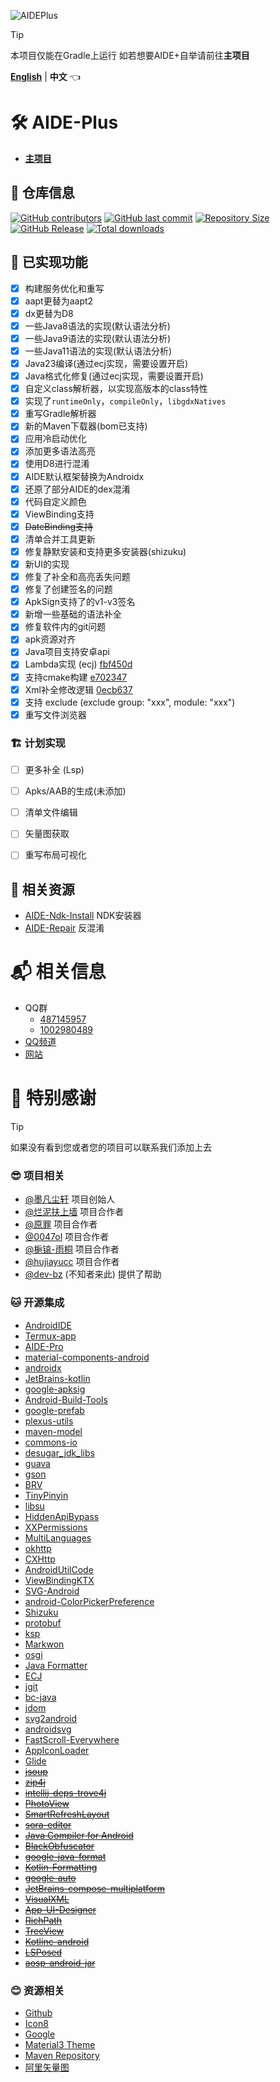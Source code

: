 ![AIDEPlus](https://socialify.git.ci/AndroidIDE-CN/AIDE-Plus/image?description=1&font=KoHo&forks=1&issues=1&logo=https%3A%2F%2Fraw.githubusercontent.com%2FAndroidIDE-CN%2FAIDE-Plus%2Frefs%2Fheads%2F2.3%2F.idea%2Ficon.svg&name=1&owner=1&pattern=Circuit+Board&pulls=1&stargazers=1&theme=Auto)

> [!TIP]
> 本项目仅能在Gradle上运行
> 如若想要AIDE+自举请前往**主项目**

[**English**](README.md)  |
**中文** 👈

# 🛠️ AIDE-Plus

- [**主项目**](https://github.com/AndroidIDE-CN/AIDE-Plus)

## 🪪 仓库信息
[![GitHub contributors](https://img.shields.io/github/contributors/AndroidIDE-CN/AIDE-Plus)](https://github.com/AndroidIDE-CN/AIDE-Plus/graphs/contributors)
[![GitHub last commit](https://img.shields.io/github/last-commit/AndroidIDE-CN/AIDE-Plus)](https://github.com/AndroidIDE-CN/AIDE-Plus/commits/)
[![Repository Size](https://img.shields.io/github/repo-size/AndroidIDE-CN/AIDE-Plus)](https://github.com/AndroidIDE-CN/AIDE-Plus)
[![GitHub Release](https://img.shields.io/github/v/release/AndroidIDE-CN/AIDE-Plus)](https://github.com/AndroidIDE-CN/AIDE-Plus/releases)
[![Total downloads](https://img.shields.io/github/downloads/AndroidIDE-CN/AIDE-Plus/total)](https://github.com/AndroidIDE-CN/AIDE-Plus/releases)

## 📝 已实现功能
- [x] 构建服务优化和重写
- [x] aapt更替为aapt2
- [x] dx更替为D8
- [x] 一些Java8语法的实现(默认语法分析)
- [x] 一些Java9语法的实现(默认语法分析)
- [x] 一些Java11语法的实现(默认语法分析)
- [x] Java23编译(通过ecj实现，需要设置开启)
- [x] Java格式化修复(通过ecj实现，需要设置开启)
- [x] 自定义class解析器，以实现高版本的class特性
- [x] 实现了`runtimeOnly`，`compileOnly`，`libgdxNatives`
- [x] 重写Gradle解析器
- [x] 新的Maven下载器(bom已支持)
- [x] 应用冷启动优化
- [x] 添加更多语法高亮
- [x] 使用D8进行混淆
- [x] AIDE默认框架替换为Androidx
- [x] 还原了部分AIDE的dex混淆
- [x] 代码自定义颜色
- [x] ViewBinding支持
- [x] ~~DateBinding支持~~
- [x] 清单合并工具更新
- [x] 修复静默安装和支持更多安装器(shizuku)
- [x] 新UI的实现
- [x] 修复了补全和高亮丢失问题
- [x] 修复了创建签名的问题
- [x] ApkSign支持了的v1-v3签名
- [x] 新增一些基础的语法补全
- [x] 修复软件内的git问题
- [x] apk资源对齐
- [x] Java项目支持安卓api
- [x] Lambda实现 (ecj) [fbf450d](https://github.com/AndroidIDE-CN/AIDE-Plus/commit/fbf450dba15ccaf51a7a6dd77db300d50551e98b)
- [x] 支持cmake构建 [e702347](https://github.com/AndroidIDE-CN/AIDE-Plus/commit/e702347df0c10b718df5aeb4798402802334e310)
- [x] Xml补全修改逻辑 [0ecb637](https://github.com/AndroidIDE-CN/AIDE-Plus/commit/f7960418b9326231d55726514f10385396e9e8b6)
- [x] 支持 exclude (exclude group: "xxx", module: "xxx")
- [x] 重写文件浏览器

### 🏗️ 计划实现
- [ ] 更多补全 (Lsp)
- [ ] Apks/AAB的生成(未添加)
- [ ] 清单文件编辑
- [ ] 矢量图获取
- [ ] 重写布局可视化


## 🌠 相关资源
- [AIDE-Ndk-Install](https://github.com/ZeroAicy/AIDE-Ndk-Install) NDK安装器
- [AIDE-Repair](https://github.com/ZeroAicy/AIDE-Repair) 反混淆

# 📬️ 相关信息
- QQ群
  * [487145957](https://qm.qq.com/q/W0WJq5qne2)
  * [1002980489](https://qm.qq.com/q/W0WJq5qne2)
- [QQ频道](https://pd.qq.com/s/auq589py2)
- [网站](https://plus.androidide.cn)

# 🏅 特别感谢
> [!TIP]
> 如果没有看到您或者您的项目可以联系我们添加上去
### 😎 项目相关
- [@墨凡尘轩](https://github.com/ZeroAicy) 项目创始人
- [@烂泥扶上墙](https://github.com/eirv) 项目合作者
- [@原罪](https://github.com/neu233) 项目合作者
- [@0047ol](https://github.com/0047ol) 项目合作者
- [@梔锿-雨桐](https://iyutong.cn) 项目合作者
- [@hujiayucc](https://github.com/hujiayucc) 项目合作者
- [@dev-bz](https://github.com/dev-bz) (不知者来此) 提供了帮助
### 🐱 开源集成
- [AndroidIDE](https://github.com/AndroidIDEOfficial/AndroidIDE)
- [Termux-app](https://github.com/termux/termux-app)
- [AIDE-Pro](https://github.com/AndroidIDE-CN/)
- [material-components-android](https://github.com/material-components/material-components-android)
- [androidx](https://github.com/androidx/androidx)
- [JetBrains-kotlin](https://github.com/JetBrains/kotlin)
- [google-apksig](https://android.googlesource.com/platform/tools/apksig)
- [Android-Build-Tools](https://android.googlesource.com/platform/frameworks/base/+/refs/heads/main/tools)
- [google-prefab](https://github.com/google/prefab)
- [plexus-utils](https://github.com/codehaus-plexus/plexus-utils)
- [maven-model](https://github.com/apache/maven)
- [commons-io](https://github.com/apache/commons-io)
- [desugar_jdk_libs](https://github.com/google/desugar_jdk_libs)
- [guava](https://github.com/google/guava)
- [gson](https://github.com/google/gson)
- [BRV](https://github.com/liangjingkanji/BRV)
- [TinyPinyin](https://github.com/promeG/TinyPinyin)
- [libsu](https://github.com/topjohnwu/libsu)
- [HiddenApiBypass](https://github.com/LSPosed/HiddenApiBypass)
- [XXPermissions](https://github.com/getActivity/XXPermissions)
- [MultiLanguages](https://github.com/getActivity/MultiLanguages)
- [okhttp](https://github.com/square/okhttp)
- [CXHttp](https://github.com/zhzc0x/CXHttp)
- [AndroidUtilCode](https://github.com/Blankj/AndroidUtilCode)
- [ViewBindingKTX](https://github.com/DylanCaiCoding/ViewBindingKTX)
- [SVG-Android](https://github.com/MegatronKing/SVG-Android)
- [android-ColorPickerPreference](https://github.com/attenzione/android-ColorPickerPreference)
- [Shizuku](https://github.com/RikkaApps/Shizuku)
- [protobuf](https://github.com/protocolbuffers/protobuf)
- [ksp](https://github.com/google/ksp)
- [Markwon](https://github.com/noties/Markwon)
- [osgi](https://github.com/osgi/osgi)
- [Java Formatter](https://github.com/eclipse-platform/eclipse.platform.text)
- [ECJ](https://github.com/eclipse-jdt/eclipse.jdt.core)
- [jgit](https://github.com/eclipse-jgit/jgit)
- [bc-java](https://github.com/bcgit/bc-java)
- [jdom](https://github.com/hunterhacker/jdom)
- [svg2android](https://github.com/RomainPiel/svg2android)
- [androidsvg](https://github.com/BigBadaboom/androidsvg)
- [FastScroll-Everywhere](https://github.com/Mixiaoxiao/FastScroll-Everywhere)
- [AppIconLoader](https://github.com/zhanghai/AppIconLoader)
- [Glide](https://github.com/bumptech/glide)
- ~~[jsoup](https://github.com/jhy/jsoup)~~
- ~~[zip4j](https://github.com/srikanth-lingala/zip4j)~~
- ~~[intellij-deps-trove4j](https://github.com/JetBrains/intellij-deps-trove4j)~~
- ~~[PhotoView](https://github.com/chrisbanes/PhotoView)~~
- ~~[SmartRefreshLayout](https://github.com/scwang90/SmartRefreshLayout)~~
- ~~[sora-editor](https://github.com/Rosemoe/sora-editor)~~
- ~~[Java Compiler for Android](https://github.com/itsaky/nb-javac-android)~~
- ~~[BlackObfuscator](https://github.com/CodingGay/BlackObfuscator)~~
- ~~[google-java-format](https://github.com/google/google-java-format)~~
- ~~[Kotlin-Formatting](https://github.com/facebook/ktfmt)~~
- ~~[google-auto](https://github.com/google/auto)~~
- ~~[JetBrains-compose-multiplatform](https://github.com/JetBrains/compose-multiplatform)~~
- ~~[VisualXML](https://github.com/Coyamo/VisualXML)~~
- ~~[App-UI-Designer](https://github.com/timscriptov/App-UI-Designer)~~
- ~~[RichPath](https://github.com/tarek360/RichPath)~~
- ~~[TreeView](https://github.com/dingyi222666/TreeView)~~
- ~~[Kotlinc-android](https://github.com/Cosmic-Ide/kotlinc-android)~~
- ~~[LSPosed](https://github.com/LSPosed/LSPosed)~~
- ~~[aosp-android-jar](https://github.com/Reginer/aosp-android-jar)~~
### 😊 资源相关
- [Github](https://github.com/)
- [Icon8](https://igoutu.cn/)
- [Google](https://fonts.google.com/icons)
- [Material3 Theme](https://material-foundation.github.io/material-theme-builder/)
- [Maven Repository](https://mvnrepository.com/)
- [阿里矢量图](https://www.iconfont.cn/)

